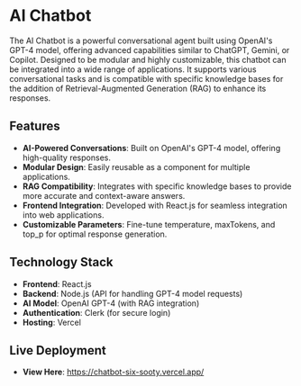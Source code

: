 # **AI Chatbot**

The AI Chatbot is a powerful conversational agent built using OpenAI's GPT-4 model, offering advanced capabilities similar to ChatGPT, Gemini, or Copilot. Designed to be modular and highly customizable, this chatbot can be integrated into a wide range of applications. It supports various conversational tasks and is compatible with specific knowledge bases for the addition of Retrieval-Augmented Generation (RAG) to enhance its responses.

## Features

- **AI-Powered Conversations**: Built on OpenAI's GPT-4 model, offering high-quality responses.
- **Modular Design**: Easily reusable as a component for multiple applications.
- **RAG Compatibility**: Integrates with specific knowledge bases to provide more accurate and context-aware answers.
- **Frontend Integration**: Developed with React.js for seamless integration into web applications.
- **Customizable Parameters**: Fine-tune temperature, maxTokens, and top_p for optimal response generation.

## Technology Stack

- **Frontend**: React.js
- **Backend**: Node.js (API for handling GPT-4 model requests)
- **AI Model**: OpenAI GPT-4 (with RAG integration)
- **Authentication**: Clerk (for secure login)
- **Hosting**: Vercel

## Live Deployment

- **View Here**: https://chatbot-six-sooty.vercel.app/
